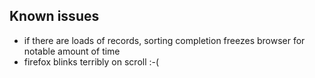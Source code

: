 
## Known issues

- if there are loads of records, sorting completion freezes browser for notable amount of time
- firefox blinks terribly on scroll :-(